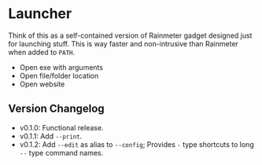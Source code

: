 # Launcher

Think of this as a self-contained version of Rainmeter gadget designed just for launching stuff.
This is way faster and non-intrusive than Rainmeter when added to `PATH`.

* Open exe with arguments
* Open file/folder location
* Open website

## Version Changelog

* v0.1.0: Functional release.
* v0.1.1: Add `--print`.
* v0.1.2: Add `--edit` as alias to `--config`; Provides `-` type shortcuts to long `--` type command names.